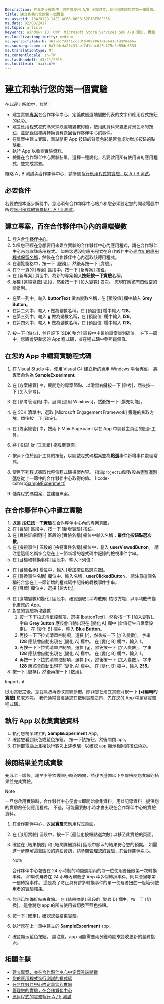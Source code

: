 ```yaml
---
Description: 在此逐步解說中，您將會使用 A/B 測試建立、執行和管理您的第一個實驗。
title: 建立和執行您的第一個實驗
ms.assetid: 16A2B129-14E1-4C68-86E8-52F1BE58F256
ms.date: 02/08/2017
ms.topic: article
keywords: Windows 10, UWP, Microsoft Store Services SDK A/B 測試, 實驗
ms.localizationpriority: medium
ms.openlocfilehash: 463eb17d341ccad494058861b2e6d1cfd276005e
ms.sourcegitcommit: 6a7dd4da2fc31ced7d1cdc6f7cf79c2e55dc5833
ms.translationtype: MT
ms.contentlocale: zh-TW
ms.lasthandoff: 03/21/2019
ms.locfileid: "58334676"
---
```

# <a name="create-and-run-your-first-experiment"></a>建立和執行您的第一個實驗

在此逐步解說中，您將︰
* 建立實驗[專案](run-app-experiments-with-a-b-testing.md#terms)在合作夥伴中心，定義數個遠端變數代表的文字和應用程式按鈕的色彩。
* 建立應用程式程式碼來擷取遠端變數的值，使用此資料來變更背景色彩的按鈕，並記錄檢視與轉換資料送回合作夥伴中心的事件。
* 在專案中建立實驗，測試變更 App 按鈕的背景色彩是否會成功增加按鈕的點擊數。
* 執行 App 以收集實驗資料。
* 檢閱在合作夥伴中心實驗結果，選擇一種變化，若要啟用所有使用者的應用程式，並完成實驗。

概略 A / B 測試與合作夥伴中心，請參閱[執行應用程式的實驗，以 A / B 測試](run-app-experiments-with-a-b-testing.md)。

## <a name="prerequisites"></a>必要條件

若要依照本逐步解說中，您必須有合作夥伴中心帳戶和您必須設定您的開發電腦中所述[應用程式的實驗執行 A / B 測試](run-app-experiments-with-a-b-testing.md)。

## <a name="create-a-project-with-remote-variables-in-partner-center"></a>建立專案，而在合作夥伴中心內的遠端變數

1. 登入[合作夥伴中心](https://partner.microsoft.com/dashboard)。
2. 如果您已經在您想要用來建立實驗的合作夥伴中心內應用程式，請在合作夥伴中心內選取該應用程式。 如果您還沒有應用程式在合作夥伴中心[建立新的應用程式保留名稱](../publish/create-your-app-by-reserving-a-name.md)，然後在合作夥伴中心內選取該應用程式。
3. 在瀏覽窗格中，按一下 [服務]，然後再按一下 [實驗]。
4. 在下一頁的 [專案] 區段中，按一下 [新專案] 按鈕。
5. 在 [新專案] 頁面中，為新的專案輸入**按鈕按一下實驗**名稱。
6. 展開 [遠端變數] 區段，然後按一下 [加入變數] 四次。 您現在應該有四個空的變數列。
  * 在第一列中，輸入 **buttonText** 做為變數名稱，在 [預設值] 欄中輸入 **Grey Button**。
  * 在第二列中，輸入 **r** 做為變數名稱，在 [預設值] 欄中輸入 **128**。
  * 在第三列中，輸入 **g** 做為變數名稱，在 [預設值] 欄中輸入 **128**。
  * 在第四列中，輸入 **b** 做為變數名稱，在 [預設值] 欄中輸入 **128**。
7. 按一下 [儲存]，並且記下 [SDK 整合] 區段中出現的[專案識別碼](run-app-experiments-with-a-b-testing.md#terms)值。 在下一節中，您將會更新您的 App 程式碼，並在程式碼中參照這個值。

## <a name="code-the-experiment-in-your-app"></a>在您的 App 中編寫實驗程式碼

1. 在 Visual Studio 中，使用 Visual C# 建立新的通用 Windows 平台專案。 將專案命名為 **SampleExperiment**。
2. 在 [方案總管] 中，展開您的專案節點、以滑鼠右鍵按一下 [參考]，然後按一下 [加入參考]。
3. 在 \[參考管理員\] 中，展開 \[通用 Windows\]，然後按一下 \[擴充功能\]。
4. 在 SDK 清單中，選取 [Microsoft Engagement Framework] 旁邊的核取方塊，然後按一下 [確定]。
5. 在 [方案總管] 中，按兩下 MainPage.xaml 以在 App 中開啟主頁面的設計工具。
6. 將 [按鈕]  從 [工具箱] 拖曳至頁面。
7. 按兩下位於設計工具的按鈕，以開啟程式碼檔案並為**點選**事件新增事件處理常式。  
8. 使用下列程式碼取代整個程式碼檔案內容。 指派```projectId```變數設為[專案識別碼](run-app-experiments-with-a-b-testing.md#terms)您從上一節中的合作夥伴中心取得的值。
    [!code-csharp[SampleExperiment](./code/StoreSDKSamples/cs/ExperimentPage.xaml.cs#SampleExperiment)]

9. 儲存程式碼檔案，並建置專案。

## <a name="create-the-experiment-in-partner-center"></a>在合作夥伴中心中建立實驗

1. 返回 **按鈕按一下實驗**在合作夥伴中心內的專案頁面。
2. 在 [實驗] 區段中，按一下 [新增實驗] 按鈕。
3. 在 [實驗詳細資料] 區段的 [實驗名稱] 欄位中輸入名稱：**最佳化按鈕點選次數**。
4. 在 [檢視事件] 區段的 [檢視事件名稱] 欄位中，輸入 **userViewedButton**。 請注意這個名稱符合您在上一節新增的程式碼中記錄的檢視事件字串。
5. 在 [目標和轉換事件] 區段中，輸入下列值：
  * 在 [目標名稱] 欄位中，輸入 [增加按鈕點選次數]。
  * 在 [轉換事件名稱] 欄位中，輸入名稱：**userClickedButton**。 請注意這個名稱符合您在上一節新增的程式碼中記錄的轉換事件字串。
  * 在 [目標] 欄位中，選擇 [最大化]。
6. 在 [遠端變數和變化] 區段中，確認選取 [平均散佈] 核取方塊，以平均散佈變化至您的 App。
7. 對您的實驗新增變數︰
    1. 按一下下拉式清單控制項，選擇 [buttonText]，然後按一下 [加入變數]。 字串 **Grey Button** 應該會自動出現在 [變化 A] 欄中 (此值衍生自專案設定)。 在 [變化 B] 欄中，輸入 **Blue Button**。
    2. 再按一下下拉式清單控制項，選擇 [r]，然後按一下 [加入變數]。 字串 **128** 應該會自動出現在 [變化 A] 欄中。 在 [變化 B] 欄中，輸入 **1**。
    3. 再按一下下拉式清單控制項，選擇 [g]，然後按一下 [加入變數]。 字串 **128** 應該會自動出現在 [變化 A] 欄中。 在 [變化 B] 欄中，輸入 **1**。  
    4. 再按一下下拉式清單控制項，選擇 [b]，然後按一下 [加入變數]。 字串 **128** 應該會自動出現在 [變化 A] 欄中。 在 [變化 B] 欄中，輸入 **255**。  
8. 按一下 [儲存]，然後再按一下 [啟用]。

> [!IMPORTANT]
> 啟用實驗之後，您就無法再修改實驗參數，除非您在建立實驗時按一下 **\[可編輯的實驗\]** 核取方塊。 我們通常會建議您在啟用實驗之前，先在您的 App 中編寫實驗程式碼。

## <a name="run-the-app-to-gather-experiment-data"></a>執行 App 以收集實驗資料

1. 執行您稍早建立的 **SampleExperiment** App。
2. 確認您看到灰色或藍色按鈕。 按一下該按鈕，然後關閉 app。
3. 在同部電腦上重複執行數次上述步驟，以確認 app 顯示相同的按鈕色彩。

## <a name="review-the-results-and-complete-the-experiment"></a>檢閱結果並完成實驗

完成上一節後，請至少等候幾個小時的時間，然後再遵循以下步驟檢閱您實驗的結果並完成實驗。

> [!NOTE]
> 一旦您啟用實驗時，合作夥伴中心便會立即開始收集資料，用以記錄資料，提供您的實驗的任何應用程式。 不過，可能需要數小時才會出現在合作夥伴中心的實驗資料。

1. 在合作夥伴中心，返回**實驗**您應用程式頁面。
2. 在 [啟用實驗] 區段中，按一下 [最佳化按鈕點選次數] 以移至此實驗的頁面。
3. 確認在 [結果摘要] 和 [結果詳細資料] 區段中顯示的結果符合您的預期。 如需進一步瞭解這些區段的詳細資訊，請參閱[管理您的實驗，在合作夥伴中心](manage-your-experiment.md#review-the-results-of-your-experiment)。
    > [!NOTE]
    > 合作夥伴中心報告在 24 小時制的時間週期內的每一位使用者僅限第一次轉換事件。 如果使用者在 24 小時內觸發您 App 中多個轉換事件，則只會回報第一個轉換事件。 這是為了防止具有許多轉換事件的單一使用者扭曲一組範例使用者的實驗結果。

4. 您現已準備好結束實驗。 在 [結果摘要] 區段的 [變異 B] 欄中，按一下 [切換]。 這會將您 app 的所有使用者切換至藍色按鈕。
5. 按一下 [確定]，確認您要結束實驗。
6. 執行您在上一節中建立的 **SampleExperiment** app。
7. 確認顯示藍色按鈕。 請注意，app 可能需要兩分鐘時間來接收更新的變異指派。

## <a name="related-topics"></a>相關主題

* [建立專案，並在合作夥伴中心中定義遠端變數](create-a-project-and-define-remote-variables-in-the-dev-center-dashboard.md)
* [您的應用程式進行測試的程式碼](code-your-experiment-in-your-app.md)
* [在合作夥伴中心內定義您的實驗](define-your-experiment-in-the-dev-center-dashboard.md)
* [管理您的實驗，在合作夥伴中心](manage-your-experiment.md)
* [應用程式的實驗執行 A / B 測試](run-app-experiments-with-a-b-testing.md)
